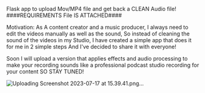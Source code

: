 Flask app to upload Mov/MP4 file and get back a CLEAN Audio file!
####REQUIREMENTS File IS ATTACHED####

Motivation:
As A content creator and a music producer, I always need to edit the videos manually as well as the sound,
So instead of cleaning the sound of the videos in my Studio, I have created a simple app that does it for me 
in 2 simple steps And I've decided to share it with everyone!

Soon I will upload a version that applies effects and audio processing to make your recording sounds like a professional 
podcast studio recording for your content SO STAY TUNED!


![Uploading Screenshot 2023-07-17 at 15.39.41.png…]()
